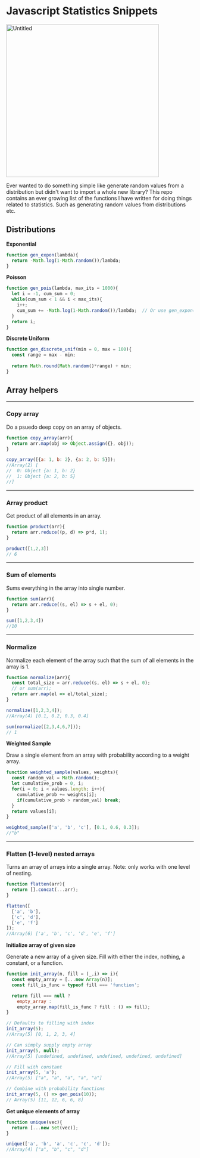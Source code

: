 # Javascript Statistics Snippets

<img width="410" alt="Untitled" src="https://user-images.githubusercontent.com/6764693/57027780-e937e680-6c02-11e9-832a-cb42ff6de5dd.png">

Ever wanted to do something simple like generate random values from a distribution but didn't want to import a whole new library? 
This repo contains an ever growing list of the functions I have written for doing things related to statistics. Such as generating random values from distributions etc. 

## Distributions

__Exponential__

```js
function gen_expon(lambda){
  return -Math.log(1-Math.random())/lambda;
}
```

__Poisson__
```js
function gen_pois(lambda, max_its = 1000){  
  let i = -1, cum_sum = 0;
  while(cum_sum < 1 && i < max_its){
    i++;
    cum_sum += -Math.log(1-Math.random())/lambda;  // Or use gen_expon()
  }
  return i;
}
```

__Discrete Uniform__

```js
function gen_discrete_unif(min = 0, max = 100){
  const range = max - min;
  
  return Math.round(Math.random()*range) + min;
}
```



## Array helpers

---

### Copy array

Do a psuedo deep copy on an array of objects.

```js
function copy_array(arr){
  return arr.map(obj => Object.assign({}, obj));
}

copy_array([{a: 1, b: 2}, {a: 2, b: 5}]);
//Array(2) [
//  0: Object {a: 1, b: 2}
//  1: Object {a: 2, b: 5}
//]
```

---
### Array product
Get product of all elements in an array. 


```js
function product(arr){
  return arr.reduce((p, d) => p*d, 1);
}

product([1,2,3])
// 6
```

---
### Sum of elements

Sums everything in the array into single number.

```js
function sum(arr){
  return arr.reduce((s, el) => s + el, 0);
}

sum([1,2,3,4])
//10
```

---
### Normalize 

Normalize each element of the array such that the sum of all elements in the array is 1.


```js
function normalize(arr){
  const total_size = arr.reduce((s, el) => s + el, 0); 
  // or sum(arr);
  return arr.map(el => el/total_size);
}

normalize([1,2,3,4]);
//Array(4) [0.1, 0.2, 0.3, 0.4]

sum(normalize([2,3,4,6,7]));
// 1
```

__Weighted Sample__

Draw a single element from an array with probability according to a weight array. 

```js
function weighted_sample(values, weights){
  const random_val = Math.random();
  let cumulative_prob = 0, i;
  for(i = 0; i < values.length; i++){
    cumulative_prob += weights[i];
    if(cumulative_prob > random_val) break;
  }
  return values[i];
}

weighted_sample(['a', 'b', 'c'], [0.1, 0.6, 0.3]);
//"b"
```

---
### Flatten (1-level) nested arrays 

Turns an array of arrays into a single array. Note: only works with one level of nesting. 

```js
function flatten(arr){
  return [].concat(...arr);
}

flatten([
  ['a', 'b'], 
  ['c', 'd'], 
  ['e', 'f']
]);
//Array(6) ['a', 'b', 'c', 'd', 'e', 'f']
```

__Initialize array of given size__

Generate a new array of a given size. Fill with either the index, nothing, a constant, or a function. 

```js
function init_array(n, fill = (_,i) => i){  
  const empty_array = [...new Array(n)];
  const fill_is_func = typeof fill === 'function';

  return fill === null ?
    empty_array :
    empty_array.map(fill_is_func ? fill : () => fill);
}

// Defaults to filling with index
init_array(5);
//Array(5) [0, 1, 2, 3, 4]

// Can simply supply empty array
init_array(5, null);
//Array(5) [undefined, undefined, undefined, undefined, undefined]

// Fill with constant
init_array(5, 'a');
//Array(5) ["a", "a", "a", "a", "a"]

// Combine with probability functions
init_array(5, () => gen_pois(10));
// Array(5) [11, 12, 6, 6, 8]
```

__Get unique elements of array__

```js
function unique(vec){
  return [...new Set(vec)];
}

unique(['a', 'b', 'a', 'c', 'c', 'd']);
//Array(4) ["a", "b", "c", "d"]
```
